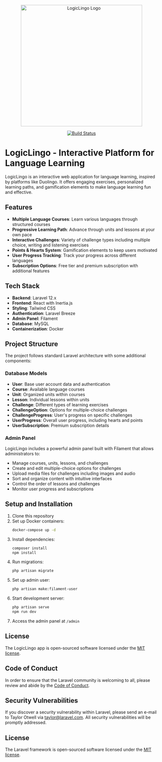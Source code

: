 <p align="center">
<img src="https://example.com/logiclingo-logo.png" width="400" alt="LogicLingo Logo">
</p>

<p align="center">
<a href="https://github.com/your-username/LogicLingo/actions"><img src="https://github.com/your-username/LogicLingo/workflows/tests/badge.svg" alt="Build Status"></a>
</p>

# LogicLingo - Interactive Platform for Language Learning

LogicLingo is an interactive web application for language learning, inspired by platforms like Duolingo. It offers engaging exercises, personalized learning paths, and gamification elements to make language learning fun and effective.

## Features

- **Multiple Language Courses**: Learn various languages through structured courses
- **Progressive Learning Path**: Advance through units and lessons at your own pace
- **Interactive Challenges**: Variety of challenge types including multiple choice, writing and listening exercises
- **Points & Hearts System**: Gamification elements to keep users motivated
- **User Progress Tracking**: Track your progress across different languages
- **Subscription Options**: Free tier and premium subscription with additional features

## Tech Stack

- **Backend**: Laravel 12.x
- **Frontend**: React with Inertia.js
- **Styling**: Tailwind CSS
- **Authentication**: Laravel Breeze
- **Admin Panel**: Filament
- **Database**: MySQL
- **Containerization**: Docker

## Project Structure

The project follows standard Laravel architecture with some additional components:

### Database Models

- **User**: Base user account data and authentication
- **Course**: Available language courses
- **Unit**: Organized units within courses
- **Lesson**: Individual lessons within units
- **Challenge**: Different types of learning exercises
- **ChallengeOption**: Options for multiple-choice challenges
- **ChallengeProgress**: User's progress on specific challenges
- **UserProgress**: Overall user progress, including hearts and points
- **UserSubscription**: Premium subscription details

### Admin Panel

LogicLingo includes a powerful admin panel built with Filament that allows administrators to:

- Manage courses, units, lessons, and challenges
- Create and edit multiple-choice options for challenges
- Upload media files for challenges including images and audio
- Sort and organize content with intuitive interfaces
- Control the order of lessons and challenges
- Monitor user progress and subscriptions

## Setup and Installation

1. Clone this repository
2. Set up Docker containers:
   ```bash
   docker-compose up -d
   ```
3. Install dependencies:
   ```bash
   composer install
   npm install
   ```
4. Run migrations:
   ```bash
   php artisan migrate
   ```
5. Set up admin user:
   ```bash
   php artisan make:filament-user
   ```
6. Start development server:
   ```bash
   php artisan serve
   npm run dev
   ```
7. Access the admin panel at `/admin`

## License

The LogicLingo app is open-sourced software licensed under the [MIT license](https://opensource.org/licenses/MIT).

## Code of Conduct

In order to ensure that the Laravel community is welcoming to all, please review and abide by the [Code of Conduct](https://laravel.com/docs/contributions#code-of-conduct).

## Security Vulnerabilities

If you discover a security vulnerability within Laravel, please send an e-mail to Taylor Otwell via [taylor@laravel.com](mailto:taylor@laravel.com). All security vulnerabilities will be promptly addressed.

## License

The Laravel framework is open-sourced software licensed under the [MIT license](https://opensource.org/licenses/MIT).
